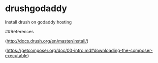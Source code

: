 # drushgodaddy
Install drush on godaddy hosting

##References

(http://docs.drush.org/en/master/install/)

(https://getcomposer.org/doc/00-intro.md#downloading-the-composer-executable)
